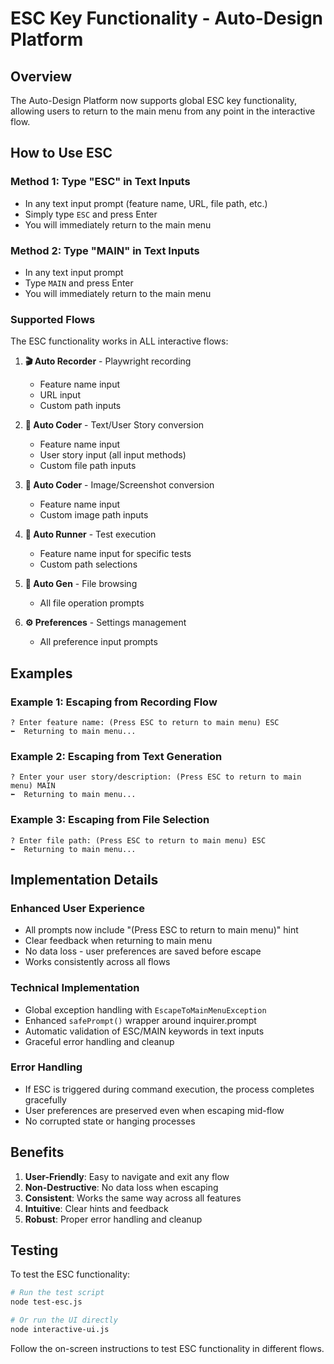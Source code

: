 # ESC Key Functionality - Auto-Design Platform

## Overview

The Auto-Design Platform now supports global ESC key functionality, allowing users to return to the main menu from any point in the interactive flow.

## How to Use ESC

### Method 1: Type "ESC" in Text Inputs

- In any text input prompt (feature name, URL, file path, etc.)
- Simply type `ESC` and press Enter
- You will immediately return to the main menu

### Method 2: Type "MAIN" in Text Inputs

- In any text input prompt
- Type `MAIN` and press Enter
- You will immediately return to the main menu

### Supported Flows

The ESC functionality works in ALL interactive flows:

1. **🎬 Auto Recorder** - Playwright recording

   - Feature name input
   - URL input
   - Custom path inputs

2. **📝 Auto Coder** - Text/User Story conversion

   - Feature name input
   - User story input (all input methods)
   - Custom file path inputs

3. **📸 Auto Coder** - Image/Screenshot conversion

   - Feature name input
   - Custom image path inputs

4. **🏃 Auto Runner** - Test execution

   - Feature name input for specific tests
   - Custom path selections

5. **📁 Auto Gen** - File browsing

   - All file operation prompts

6. **⚙️ Preferences** - Settings management
   - All preference input prompts

## Examples

### Example 1: Escaping from Recording Flow

```
? Enter feature name: (Press ESC to return to main menu) ESC
⬅️  Returning to main menu...
```

### Example 2: Escaping from Text Generation

```
? Enter your user story/description: (Press ESC to return to main menu) MAIN
⬅️  Returning to main menu...
```

### Example 3: Escaping from File Selection

```
? Enter file path: (Press ESC to return to main menu) ESC
⬅️  Returning to main menu...
```

## Implementation Details

### Enhanced User Experience

- All prompts now include "(Press ESC to return to main menu)" hint
- Clear feedback when returning to main menu
- No data loss - user preferences are saved before escape
- Works consistently across all flows

### Technical Implementation

- Global exception handling with `EscapeToMainMenuException`
- Enhanced `safePrompt()` wrapper around inquirer.prompt
- Automatic validation of ESC/MAIN keywords in text inputs
- Graceful error handling and cleanup

### Error Handling

- If ESC is triggered during command execution, the process completes gracefully
- User preferences are preserved even when escaping mid-flow
- No corrupted state or hanging processes

## Benefits

1. **User-Friendly**: Easy to navigate and exit any flow
2. **Non-Destructive**: No data loss when escaping
3. **Consistent**: Works the same way across all features
4. **Intuitive**: Clear hints and feedback
5. **Robust**: Proper error handling and cleanup

## Testing

To test the ESC functionality:

```bash
# Run the test script
node test-esc.js

# Or run the UI directly
node interactive-ui.js
```

Follow the on-screen instructions to test ESC functionality in different flows.

